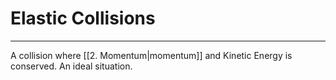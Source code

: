 # Elastic Collisions
---
A collision where [[2. Momentum|momentum]] and Kinetic Energy is conserved.
An ideal situation.